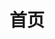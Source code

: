 ---
home: true
icon: home
title: 首页
heroImage: /logo.png
heroImageDark: /logoDark.png
actions:
  - text: 关于我们
    link: /server
    type: primary
  - text: 部署服务器
    link: /dev
    type: secondary

highlights:

  - header: 全平台服务器
    description: 可以在全平台游玩的服务器！随时随地，想玩就玩！
    image: /mc_icons/promo_chicken.png
    features:
      - title: 基岩版服务器
        icon: server
        details: 服务器基于官方BDS开发，支持在Android、iOS、Windows等可下载Minecraft Bedrock(我的世界基岩版)平台游玩
        link: /dev/Http-BOT

      - title: 随官方版本更新
        icon: file-code
        details: 得益于基岩版的特性，服务器随官方版本更新而更新，随时为您提供最新的游戏体验
        link: /server

  - header: 原版生存内容扩展
    description: 我们基于原版生存进行了大量内容扩展，让你的生存体验更加丰富！
    image: /mc_icons/Scaffolding.png
    bgImageStyle:
      background-repeat: repeat
      background-size: initial
    features:
      - title: 地形生成修改
        icon: mound
        details: 全新的地形生成，让整个游戏世界更加丰富多彩
      - title: 生物修改
        icon: fish
        details: 为了匹配扩展之后的游戏内容，我们修改了部分生物的行为
      - title: 圈地系统
        icon: fence
        details: 全方位保护你的领地，让你的领地不再受到外界的侵扰
      - title: 交易市场
        icon: emerald
        details: 为了方便玩家之间的交易，我们提供了交易市场，让你可以更加方便的交易


  - header: 开放的开发环境
    description: 我们提供了开放的开发环境，让你可以自由的开发属于你自己的服务器！
    image: /mc_icons/promo_creeper.png
    features:
      - title: Http-BOT
        icon: server
        details: 基于Http实现对文件进行读写操作，赋予了原版script-api更多的能力
        link: /dev/Http-BOT

      - title: 服务器源代码全部开源
        icon: file-code
        details: 服务器源代码全部开源，你可以在Github上找到我们的项目
        link: /server

      - title: 完善的开发文档
        icon: file
        details: 这里有完善的开发文档，可以帮助你快速上手开发

      - title: 基于script-api开发
        icon: file-lines
        details: 基于官方的script-api开发，随官方更新而更新，不用担心版本问题




---